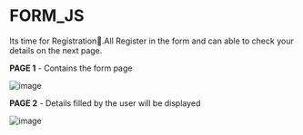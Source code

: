 # FORM_JS
Its time for Registration📝.All Register in the form and can able to check your details on the next page.   

**PAGE 1** - Contains the form page    

![image](https://github.com/RahulMS02/FORM_JS/assets/165545815/885db3ce-9c91-4361-ae79-1e466294a43c)
  

**PAGE 2** - Details filled by the user will be displayed   

![image](https://github.com/RahulMS02/FORM_JS/assets/165545815/d600e026-a54a-45a1-885b-1c894310223d)



 
